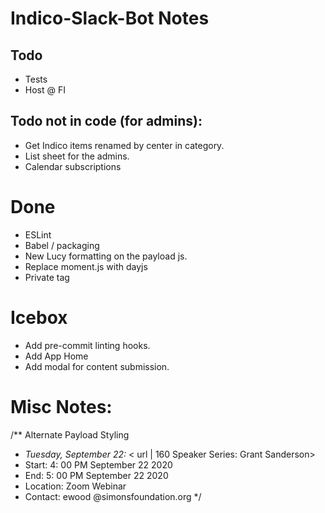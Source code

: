 # Indico-Slack-Bot Notes

## Todo

- Tests
- Host @ FI

## Todo not in code (for admins):

- Get Indico items renamed by center in category.
- List sheet for the admins.
- Calendar subscriptions

# Done

- ESLint
- Babel / packaging
- New Lucy formatting on the payload js.
- Replace moment.js with dayjs
- Private tag

# Icebox

- Add pre-commit linting hooks.
- Add App Home
- Add modal for content submission.

# Misc Notes:

/\*\* Alternate Payload Styling

- _Tuesday, September 22:_ < url | 160 Speaker Series: Grant Sanderson>
- Start: 4: 00 PM September 22 2020
- End: 5: 00 PM September 22 2020
- Location: Zoom Webinar
- Contact: ewood @simonsfoundation.org
  \*/
